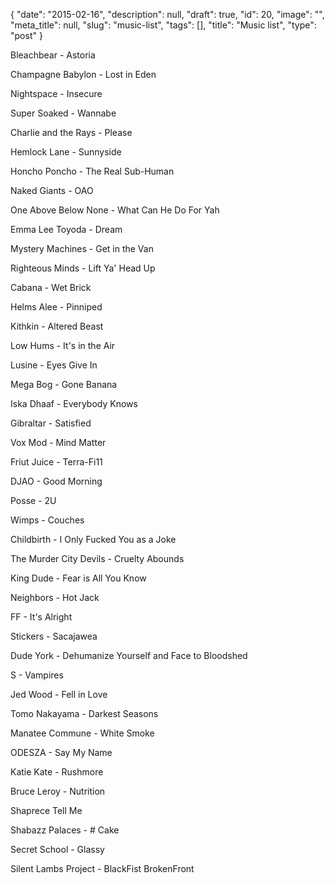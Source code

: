 {
    "date": "2015-02-16",
    "description": null,
    "draft": true,
    "id": 20,
    "image": "",
    "meta_title": null,
    "slug": "music-list",
    "tags": [],
    "title": "Music list",
    "type": "post"
}


Bleachbear - Astoria

Champagne Babylon - Lost in Eden

Nightspace - Insecure

Super Soaked - Wannabe

Charlie and the Rays - Please

Hemlock Lane - Sunnyside

Honcho Poncho - The Real Sub-Human

Naked Giants - OAO

One Above Below None - What Can He Do For Yah

Emma Lee Toyoda - Dream

Mystery Machines - Get in the Van

Righteous Minds - Lift Ya' Head Up

Cabana - Wet Brick

Helms Alee - Pinniped

Kithkin - Altered Beast

Low Hums - It's in the Air

Lusine - Eyes Give In

Mega Bog - Gone Banana

Iska Dhaaf - Everybody Knows

Gibraltar - Satisfied

Vox Mod - Mind Matter

Friut Juice - Terra-Fi11

DJAO - Good Morning

Posse - 2U

Wimps - Couches

Childbirth - I Only Fucked You as a Joke

The Murder City Devils - Cruelty Abounds

King Dude - Fear is All You Know

Neighbors - Hot Jack

FF - It's Alright

Stickers - Sacajawea

Dude York - Dehumanize Yourself and Face to Bloodshed

S - Vampires

Jed Wood - Fell in Love

Tomo Nakayama - Darkest Seasons

Manatee Commune - White Smoke

ODESZA - Say My Name

Katie Kate - Rushmore

Bruce Leroy - Nutrition

Shaprece Tell Me

Shabazz Palaces - # Cake

Secret School - Glassy

Silent Lambs Project - BlackFist BrokenFront